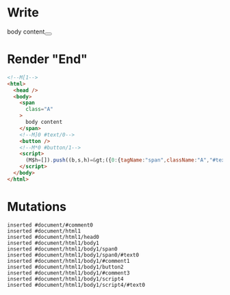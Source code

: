 # Write
  <!M[1><span class=A>body content</span><!M]0 #text/0><button></button><!M*0 #button/1><script>(M$h=[]).push((b,s,h)=>({0:{tagName:"span",className:"A","#text/0!":h={},"#text/0(":"span"},1:h,$global:{}}),[0,"packages/translator-tags/src/__tests__/fixtures/dynamic-native-dynamic-tag/template.marko_0_tagName",])</script>


# Render "End"
```html
<!--M[1-->
<html>
  <head />
  <body>
    <span
      class="A"
    >
      body content
    </span>
    <!--M]0 #text/0-->
    <button />
    <!--M*0 #button/1-->
    <script>
      (M$h=[]).push((b,s,h)=&gt;({0:{tagName:"span",className:"A","#text/0!":h={},"#text/0(":"span"},1:h,$global:{}}),[0,"packages/translator-tags/src/__tests__/fixtures/dynamic-native-dynamic-tag/template.marko_0_tagName",])
    </script>
  </body>
</html>
```

# Mutations
```
inserted #document/#comment0
inserted #document/html1
inserted #document/html1/head0
inserted #document/html1/body1
inserted #document/html1/body1/span0
inserted #document/html1/body1/span0/#text0
inserted #document/html1/body1/#comment1
inserted #document/html1/body1/button2
inserted #document/html1/body1/#comment3
inserted #document/html1/body1/script4
inserted #document/html1/body1/script4/#text0
```
